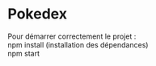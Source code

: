 # Pokedex

Pour démarrer correctement le projet :  
npm install (installation des dépendances)  
npm start
